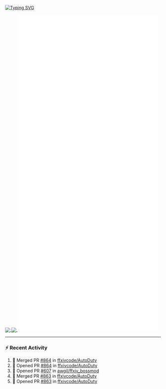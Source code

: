 [![Typing SVG](https://readme-typing-svg.demolab.com?font=Fira+Code&duration=1000&pause=1000&multiline=true&repeat=false&width=435&lines=Simon+Latusek+%7C+Gameplay+Engineer)](https://git.io/typing-svg)

<a href="https://github.com/anuraghazra/github-readme-stats">
  <img height=200 align="center" src="https://github-readme-stats.vercel.app/api?username=erdelf&theme=radical" />
</a>
<a href="https://github.com/anuraghazra/convoychat">
  <img height=200 align="center" src="https://streak-stats.demolab.com?user=erdelf&theme=radical&mode=weekly" />
</a>

<picture>
  <img src="/github-metrics.svg" alt="Metrics">
</picture>

---

### :zap: Recent Activity
<!--START_SECTION:activity-->
1. 🎉 Merged PR [#864](https://github.com/ffxivcode/AutoDuty/pull/864) in [ffxivcode/AutoDuty](https://github.com/ffxivcode/AutoDuty)
2. 💪 Opened PR [#864](https://github.com/ffxivcode/AutoDuty/pull/864) in [ffxivcode/AutoDuty](https://github.com/ffxivcode/AutoDuty)
3. 💪 Opened PR [#607](https://github.com/awgil/ffxiv_bossmod/pull/607) in [awgil/ffxiv_bossmod](https://github.com/awgil/ffxiv_bossmod)
4. 🎉 Merged PR [#863](https://github.com/ffxivcode/AutoDuty/pull/863) in [ffxivcode/AutoDuty](https://github.com/ffxivcode/AutoDuty)
5. 💪 Opened PR [#863](https://github.com/ffxivcode/AutoDuty/pull/863) in [ffxivcode/AutoDuty](https://github.com/ffxivcode/AutoDuty)
<!--END_SECTION:activity-->

<!--
**erdelf/erdelf** is a ✨ _special_ ✨ repository because its `README.md` (this file) appears on your GitHub profile.

Here are some ideas to get you started:

- 🔭 I’m currently working on ...
- 🌱 I’m currently learning ...
- 👯 I’m looking to collaborate on ...
- 🤔 I’m looking for help with ...
- 💬 Ask me about ...
- 📫 How to reach me: ...
- 😄 Pronouns: ...
- ⚡ Fun fact: ...
-->
